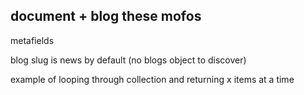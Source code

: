 ## document + blog these mofos

metafields

blog slug is news by default (no blogs object to discover)

example of looping through collection and returning x items at a time